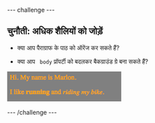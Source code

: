 \--- challenge \---

## चुनौती: अधिक शैलियों को जोड़ें

+ क्या आप पैराग्राफ के पाठ को ऑरेंज कर सकते हैं?

+ क्या आप ` body` प्रॉपर्टी को बदलकर बैकग्राउंड ग्रे बना सकते हैं?

![स्क्रीनशॉट](images/birthday-more-style.png)

\--- /challenge \---